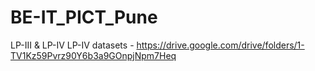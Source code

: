 # BE-IT_PICT_Pune
LP-III  &amp; LP-IV
LP-IV datasets - https://drive.google.com/drive/folders/1-TV1Kz59Pvrz90Y6b3a9GOnpjNpm7Heq

